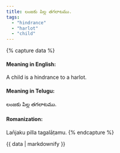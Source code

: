 ```yaml
---
title: లంజకు పిల్ల తగలాటము.
tags:
  - "hindrance"
  - "harlot"
  - "child"
---
```


{% capture data %}
#### Meaning in English:
A child is a hindrance to a harlot.

#### Meaning in Telugu:
లంజకు పిల్ల తగలాటము.

#### Romanization:
Lan̄jaku pilla tagalāṭamu.
{% endcapture %}

{{ data | markdownify }}

